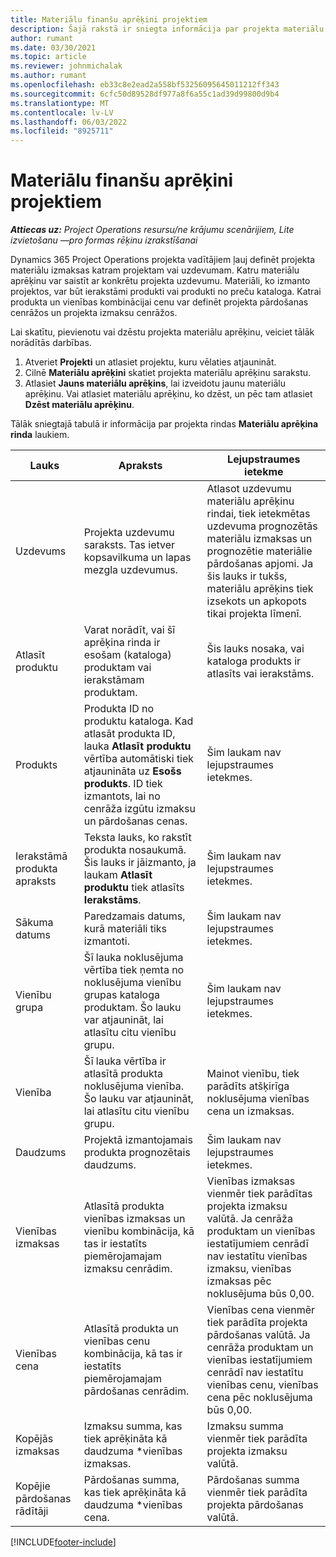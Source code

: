 ```yaml
---
title: Materiālu finanšu aprēķini projektiem
description: Šajā rakstā ir sniegta informācija par projekta materiālu definēšanu vai aprēķiniem.
author: rumant
ms.date: 03/30/2021
ms.topic: article
ms.reviewer: johnmichalak
ms.author: rumant
ms.openlocfilehash: eb33c8e2ead2a558bf53256095645011212ff343
ms.sourcegitcommit: 6cfc50d89528df977a8f6a55c1ad39d99800d9b4
ms.translationtype: MT
ms.contentlocale: lv-LV
ms.lasthandoff: 06/03/2022
ms.locfileid: "8925711"
---
```

# <a name="financial-estimates-for-materials-on-projects"></a>Materiālu finanšu aprēķini projektiem

_**Attiecas uz:** Project Operations resursu/ne krājumu scenārijiem, Lite izvietošanu —pro formas rēķinu izrakstīšanai_

Dynamics 365 Project Operations projekta vadītājiem ļauj definēt projekta materiālu izmaksas katram projektam vai uzdevumam. Katru materiālu aprēķinu var saistīt ar konkrētu projekta uzdevumu. Materiāli, ko izmanto projektos, var būt ierakstāmi produkti vai produkti no preču kataloga. Katrai produkta un vienības kombinācijai cenu var definēt projekta pārdošanas cenrāžos un projekta izmaksu cenrāžos.  

Lai skatītu, pievienotu vai dzēstu projekta materiālu aprēķinu, veiciet tālāk norādītās darbības.

1. Atveriet **Projekti** un atlasiet projektu, kuru vēlaties atjaunināt.
2. Cilnē **Materiālu aprēķini** skatiet projekta materiālu aprēķinu sarakstu.
3. Atlasiet **Jauns materiālu aprēķins**, lai izveidotu jaunu materiālu aprēķinu. Vai atlasiet materiālu aprēķinu, ko dzēst, un pēc tam atlasiet **Dzēst materiālu aprēķinu**.

Tālāk sniegtajā tabulā ir informācija par projekta rindas **Materiālu aprēķina rinda** laukiem. 

| **Lauks** | **Apraksts** | **Lejupstraumes ietekme** |
| --- | --- | --- |
| Uzdevums | Projekta uzdevumu saraksts. Tas ietver kopsavilkuma un lapas mezgla uzdevumus. | Atlasot uzdevumu materiālu aprēķinu rindai, tiek ietekmētas uzdevuma prognozētās materiālu izmaksas un prognozētie materiālie pārdošanas apjomi. Ja šis lauks ir tukšs, materiālu aprēķins tiek izsekots un apkopots tikai projekta līmenī. |
| Atlasīt produktu |  Varat norādīt, vai šī aprēķina rinda ir esošam (kataloga) produktam vai ierakstāmam produktam. | Šis lauks nosaka, vai kataloga produkts ir atlasīts vai ierakstāms. |
| Produkts | Produkta ID no produktu kataloga. Kad atlasāt produkta ID, lauka **Atlasīt produktu** vērtība automātiski tiek atjaunināta uz **Esošs produkts**. ID tiek izmantots, lai no cenrāža izgūtu izmaksu un pārdošanas cenas. | Šim laukam nav lejupstraumes ietekmes. |
| Ierakstāmā produkta apraksts | Teksta lauks, ko rakstīt produkta nosaukumā. Šis lauks ir jāizmanto, ja laukam **Atlasīt produktu** tiek atlasīts **Ierakstāms**.| Šim laukam nav lejupstraumes ietekmes. |
| Sākuma datums | Paredzamais datums, kurā materiāli tiks izmantoti. | Šim laukam nav lejupstraumes ietekmes. |
| Vienību grupa | Šī lauka noklusējuma vērtība tiek ņemta no noklusējuma vienību grupas kataloga produktam. Šo lauku var atjaunināt, lai atlasītu citu vienību grupu. | Šim laukam nav lejupstraumes ietekmes. |
| Vienība | Šī lauka vērtība ir atlasītā produkta noklusējuma vienība. Šo lauku var atjaunināt, lai atlasītu citu vienību grupu. | Mainot vienību, tiek parādīts atšķirīga noklusējuma vienības cena un izmaksas. |
| Daudzums | Projektā izmantojamais produkta prognozētais daudzums. | Šim laukam nav lejupstraumes ietekmes. |
| Vienības izmaksas | Atlasītā produkta vienības izmaksas un vienību kombinācija, kā tas ir iestatīts piemērojamajam izmaksu cenrādim. | Vienības izmaksas vienmēr tiek parādītas projekta izmaksu valūtā. Ja cenrāža produktam un vienības iestatījumiem cenrādī nav iestatītu vienības izmaksu, vienības izmaksas pēc noklusējuma būs 0,00. |
| Vienības cena | Atlasītā produkta un vienības cenu kombinācija, kā tas ir iestatīts piemērojamajam pārdošanas cenrādim. | Vienības cena vienmēr tiek parādīta projekta pārdošanas valūtā. Ja cenrāža produktam un vienības iestatījumiem cenrādī nav iestatītu vienības cenu, vienības cena pēc noklusējuma būs 0,00.|
| Kopējās izmaksas | Izmaksu summa, kas tiek aprēķināta kā daudzuma \*vienības izmaksas.| Izmaksu summa vienmēr tiek parādīta projekta izmaksu valūtā. |
| Kopējie pārdošanas rādītāji | Pārdošanas summa, kas tiek aprēķināta kā daudzuma \*vienības cena. | Pārdošanas summa vienmēr tiek parādīta projekta pārdošanas valūtā. |


[!INCLUDE[footer-include](../includes/footer-banner.md)]
